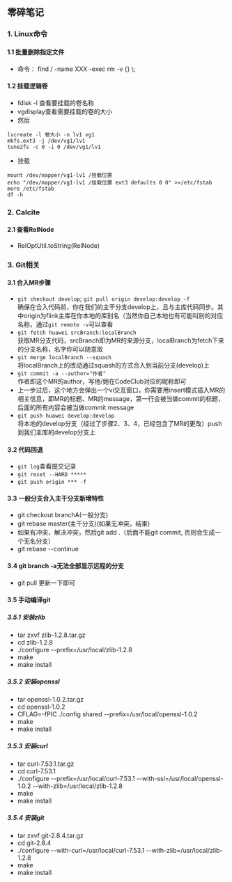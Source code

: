 ## 零碎笔记    
### 1. Linux命令 
#### 1.1 批量删除指定文件    
* 命令： find / -name XXX -exec rm -v {} \\;

#### 1.2 挂载逻辑卷
* fdisk -l 查看要挂载的卷名称      
* vgdisplay查看需要挂载的卷的大小     
* 然后 

```shell
lvcreate -l 卷大小 -n lv1 vg1
mkfs.ext3 -j /dev/vg1/lv1
tune2fs -c 0 -i 0 /dev/vg1/lv1
```     
* 挂载     

```shell
mount /dev/mapper/vg1-lv1 /挂载位置
echo "/dev/mapper/vg1-lv1 /挂载位置 ext3 defaults 0 0" >>/etc/fstab
more /etc/fstab 
df -h
```

### 2. Calcite
#### 2.1 查看RelNode    
* RelOptUtil.toString(RelNode)
  
### 3. Git相关
#### 3.1 合入MR步骤    
* `git checkout develop`; `git pull origin develop:develop -f`     
  确保在合入代码前，你在我们的主干分支develop上，且与主库代码同步。其中origin为flink主库在你本地的库别名（当然你自己本地也有可能叫别的对应名称，通过`git remote -v`可以查看    
* `git fetch huawei srcBranch:localBranch`         
  获取MR分支代码，srcBranch即为MR的来源分支，localBranch为fetch下来的分支名称，名字你可以随意取    
* `git merge localBranch --squash`   
  将localBranch上的改动通过squash的方式合入到当前分支(develop)上
* `git commit -a --author="作者"`        
  作者即这个MR的author，写他/她在CodeClub对应的昵称即可     
* 上一步过后，这个地方会弹出一个vi交互窗口，你需要用insert模式插入MR的相关信息，即MR的标题、MR的message，第一行会被当做commit的标题，后面的所有内容会被当做commit message
* `git push huawei develop:develop`     
  将本地的develop分支（经过了步骤2、3、4，已经包含了MR的更改）push到我们主库的develop分支上
  
#### 3.2 代码回退    
* `git log`查看提交记录    
* `git reset --HARD *****`
* `git push origin *** -f`

#### 3.3 一般分支合入主干分支新增特性
* git checkout branchA(一般分支)
* git rebase master(主干分支)(如果无冲突，结束)
* 如果有冲突，解决冲突，然后git add .（后面不能git commit, 否则会生成一个无名分支）
* git rebase --continue

#### 3.4 git branch -a无法全部显示远程的分支
* git pull 更新一下即可

#### 3.5 手动编译git
##### 3.5.1 安装zlib    
* tar zxvf zlib-1.2.8.tar.gz      
* cd zlib-1.2.8     
* ./configure --prefix=/usr/local/zlib-1.2.8
* make    
* make install

##### 3.5.2 安装openssl
* tar openssl-1.0.2.tar.gz    
* cd openssl-1.0.2
* CFLAG=-fPIC ./config shared --prefix=/usr/local/openssl-1.0.2
* make    
* make install    

##### 3.5.3 安装curl    
* tar curl-7.53.1.tar.gz
* cd curl-7.53.1
* ./configure --prefix=/usr/local/curl-7.53.1 --with-ssl=/usr/local/openssl-1.0.2 --with-zlib=/usr/local/zlib-1.2.8    
* make
* make install

##### 3.5.4 安装git
* tar zxvf git-2.8.4.tar.gz    
* cd git-2.8.4    
* ./configure --with-curl=/usr/local/curl-7.53.1 --with-zlib=/usr/local/zlib-1.2.8    
* make    
* make install

